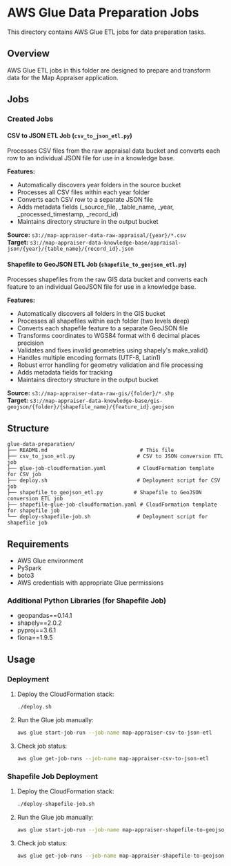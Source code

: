# AWS Glue Data Preparation Jobs

This directory contains AWS Glue ETL jobs for data preparation tasks.

## Overview

AWS Glue ETL jobs in this folder are designed to prepare and transform data for the Map Appraiser application.

## Jobs

### Created Jobs

#### CSV to JSON ETL Job (`csv_to_json_etl.py`)
Processes CSV files from the raw appraisal data bucket and converts each row to an individual JSON file for use in a knowledge base.

**Features:**
- Automatically discovers year folders in the source bucket
- Processes all CSV files within each year folder
- Converts each CSV row to a separate JSON file
- Adds metadata fields (_source_file, _table_name, _year, _processed_timestamp, _record_id)
- Maintains directory structure in the output bucket

**Source:** `s3://map-appraiser-data-raw-appraisal/{year}/*.csv`  
**Target:** `s3://map-appraiser-data-knowledge-base/appraisal-json/{year}/{table_name}/{record_id}.json`

#### Shapefile to GeoJSON ETL Job (`shapefile_to_geojson_etl.py`)
Processes shapefiles from the raw GIS data bucket and converts each feature to an individual GeoJSON file for use in a knowledge base.

**Features:**
- Automatically discovers all folders in the GIS bucket
- Processes all shapefiles within each folder (two levels deep)
- Converts each shapefile feature to a separate GeoJSON file
- Transforms coordinates to WGS84 format with 6 decimal places precision
- Validates and fixes invalid geometries using shapely's make_valid()
- Handles multiple encoding formats (UTF-8, Latin1)
- Robust error handling for geometry validation and file processing
- Adds metadata fields for tracking
- Maintains directory structure in the output bucket

**Source:** `s3://map-appraiser-data-raw-gis/{folder}/*.shp`  
**Target:** `s3://map-appraiser-data-knowledge-base/gis-geojson/{folder}/{shapefile_name}/{feature_id}.geojson`

## Structure

```
glue-data-preparation/
├── README.md                              # This file
├── csv_to_json_etl.py                    # CSV to JSON conversion ETL job
├── glue-job-cloudformation.yaml          # CloudFormation template for CSV job
├── deploy.sh                             # Deployment script for CSV job
├── shapefile_to_geojson_etl.py          # Shapefile to GeoJSON conversion ETL job
├── shapefile-glue-job-cloudformation.yaml # CloudFormation template for shapefile job
└── deploy-shapefile-job.sh               # Deployment script for shapefile job
```

## Requirements

- AWS Glue environment
- PySpark
- boto3
- AWS credentials with appropriate Glue permissions

### Additional Python Libraries (for Shapefile Job)
- geopandas==0.14.1
- shapely==2.0.2
- pyproj==3.6.1
- fiona==1.9.5

## Usage

### Deployment

1. Deploy the CloudFormation stack:
   ```bash
   ./deploy.sh
   ```

2. Run the Glue job manually:
   ```bash
   aws glue start-job-run --job-name map-appraiser-csv-to-json-etl
   ```

3. Check job status:
   ```bash
   aws glue get-job-runs --job-name map-appraiser-csv-to-json-etl
   ```

### Shapefile Job Deployment

1. Deploy the CloudFormation stack:
   ```bash
   ./deploy-shapefile-job.sh
   ```

2. Run the Glue job manually:
   ```bash
   aws glue start-job-run --job-name map-appraiser-shapefile-to-geojson-etl
   ```

3. Check job status:
   ```bash
   aws glue get-job-runs --job-name map-appraiser-shapefile-to-geojson-etl
   ```

